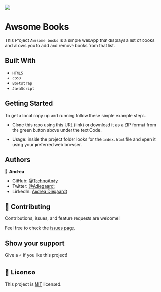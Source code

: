 ![](https://img.shields.io/badge/Microverse-blueviolet)

# Awsome Books
This Project `Awesome books` is a simple webApp that displays a list of books and allows you to add and remove books from that list.

## Built With

- `HTML5`
- `CSS3`
- `Bootstrap`
- `JavaScript`

## Getting Started
To get a local copy up and running follow these simple example steps.

- Clone this repo using this URL (link) or download it as a ZIP format from the green button above under the text Code.

- Usage: inside the project folder looks for the `index.html` file and open it using your preferred web browser.

## Authors

👤 **Andrea**

- GitHub: [@TechnoAndy](https://github.com/TechnoAndy)
- Twitter: [@Adiegaardt](https://twitter.com/@Adiegaardt)
- LinkedIn: [Andrea Diegaardt](http://www.linkedin.com/in/andrea-diegaardt-110203116)

## 🤝 Contributing

Contributions, issues, and feature requests are welcome!

Feel free to check the [issues page](../../issues/).

## Show your support

Give a ⭐️ if you like this project!

## 📝 License

This project is [MIT](./MIT.md) licensed.
